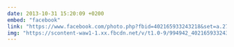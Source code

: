 ```yaml
---
date: 2013-10-31 15:20:09 +0200
embed: "facebook"
link: "https://www.facebook.com/photo.php?fbid=402165933243218&set=a.272256412900838.68734.100003494449349&type=3&theater"
img: "https://scontent-waw1-1.xx.fbcdn.net/v/t1.0-9/994942_402165933243218_1003149490_n.jpg?oh=266b952eaecd58a13bb7aba5c18050d4&oe=5966C59D"
---
```


